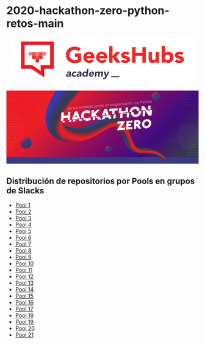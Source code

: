 # 2020-hackathon-zero-python-retos-main

<p align="center">
    <img src="https://github.com/GeeksHubsAcademy/2020-geekshubs-media/blob/master/image/logo.png" >	
</p>


<p align="center">
    <img src="https://github.com/GeeksHubsAcademy/2020-geekshubs-media/blob/master/image/2020-hackathon.png" >	
</p>


## Distribución de repositorios por Pools en grupos de Slacks

* [Pool 1](https://github.com/GeeksHubsAcademy/2020-hackathon-zero-python-retos-pool-1)
* [Pool 2](https://github.com/GeeksHubsAcademy/2020-hackathon-zero-python-retos-pool-2)
* [Pool 3](https://github.com/GeeksHubsAcademy/2020-hackathon-zero-python-retos-pool-3)
* [Pool 4](https://github.com/GeeksHubsAcademy/2020-hackathon-zero-python-retos-pool-4)
* [Pool 5](https://github.com/GeeksHubsAcademy/2020-hackathon-zero-python-retos-pool-5)
* [Pool 6](https://github.com/GeeksHubsAcademy/2020-hackathon-zero-python-retos-pool-6)
* [Pool 7](https://github.com/GeeksHubsAcademy/2020-hackathon-zero-python-retos-pool-7)
* [Pool 8](https://github.com/GeeksHubsAcademy/2020-hackathon-zero-python-retos-pool-8)
* [Pool 9](https://github.com/GeeksHubsAcademy/2020-hackathon-zero-python-retos-pool-9)
* [Pool 10](https://github.com/GeeksHubsAcademy/2020-hackathon-zero-python-retos-pool-10)
* [Pool 11](https://github.com/GeeksHubsAcademy/2020-hackathon-zero-python-retos-pool-11)
* [Pool 12](https://github.com/GeeksHubsAcademy/2020-hackathon-zero-python-retos-pool-12)
* [Pool 13](https://github.com/GeeksHubsAcademy/2020-hackathon-zero-python-retos-pool-13)
* [Pool 14](https://github.com/GeeksHubsAcademy/2020-hackathon-zero-python-retos-pool-14)
* [Pool 15](https://github.com/GeeksHubsAcademy/2020-hackathon-zero-python-retos-pool-15)
* [Pool 16](https://github.com/GeeksHubsAcademy/2020-hackathon-zero-python-retos-pool-16)
* [Pool 17](https://github.com/GeeksHubsAcademy/2020-hackathon-zero-python-retos-pool-17)
* [Pool 18](https://github.com/GeeksHubsAcademy/2020-hackathon-zero-python-retos-pool-18)
* [Pool 19](https://github.com/GeeksHubsAcademy/2020-hackathon-zero-python-retos-pool-19)
* [Pool 20](https://github.com/GeeksHubsAcademy/2020-hackathon-zero-python-retos-pool-20)
* [Pool 21](https://github.com/GeeksHubsAcademy/2020-hackathon-zero-python-retos-pool-21)
